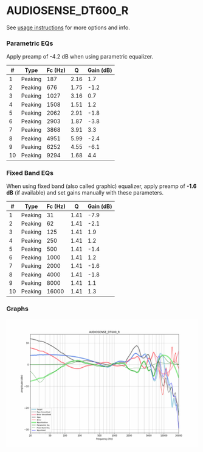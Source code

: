 # AUDIOSENSE_DT600_R
See [usage instructions](https://github.com/jaakkopasanen/AutoEq#usage) for more options and info.

### Parametric EQs
Apply preamp of -4.2 dB when using parametric equalizer.

|   # | Type    |   Fc (Hz) |    Q |   Gain (dB) |
|-----|---------|-----------|------|-------------|
|   1 | Peaking |       187 | 2.16 |         1.7 |
|   2 | Peaking |       676 | 1.75 |        -1.2 |
|   3 | Peaking |      1027 | 3.16 |         0.7 |
|   4 | Peaking |      1508 | 1.51 |         1.2 |
|   5 | Peaking |      2062 | 2.91 |        -1.8 |
|   6 | Peaking |      2903 | 1.87 |        -3.8 |
|   7 | Peaking |      3868 | 3.91 |         3.3 |
|   8 | Peaking |      4951 | 5.99 |        -2.4 |
|   9 | Peaking |      6252 | 4.55 |        -6.1 |
|  10 | Peaking |      9294 | 1.68 |         4.4 |

### Fixed Band EQs
When using fixed band (also called graphic) equalizer, apply preamp of **-1.6 dB** (if available) and set gains manually with these parameters.

|   # | Type    |   Fc (Hz) |    Q |   Gain (dB) |
|-----|---------|-----------|------|-------------|
|   1 | Peaking |        31 | 1.41 |        -7.9 |
|   2 | Peaking |        62 | 1.41 |        -2.1 |
|   3 | Peaking |       125 | 1.41 |         1.9 |
|   4 | Peaking |       250 | 1.41 |         1.2 |
|   5 | Peaking |       500 | 1.41 |        -1.4 |
|   6 | Peaking |      1000 | 1.41 |         1.2 |
|   7 | Peaking |      2000 | 1.41 |        -1.6 |
|   8 | Peaking |      4000 | 1.41 |        -1.8 |
|   9 | Peaking |      8000 | 1.41 |         1.1 |
|  10 | Peaking |     16000 | 1.41 |         1.3 |

### Graphs
![](./AUDIOSENSE_DT600_R.png)
